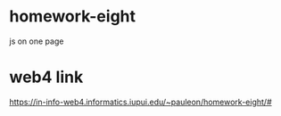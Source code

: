 # homework-eight
 js on one page

# web4 link
https://in-info-web4.informatics.iupui.edu/~pauleon/homework-eight/#